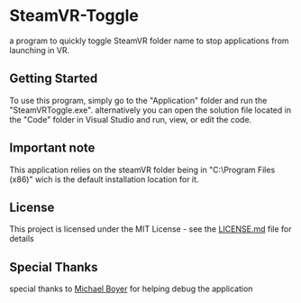 # SteamVR-Toggle
a program to quickly toggle SteamVR folder name to stop applications from launching in VR.
## Getting Started
To use this program, simply go to the "Application" folder and run the "SteamVRToggle.exe". alternatively you can open the solution file located in the "Code" folder in Visual Studio and run, view, or edit the code.
##  Important note
This application relies on the steamVR folder being in "C:\Program Files (x86)" wich is the default installation location for it. 
## License

This project is licensed under the MIT License - see the [LICENSE.md](LICENSE) file for details

## Special Thanks

special thanks to  [Michael Boyer](https://github.com/Michael-Boyer) for helping debug the application
